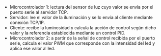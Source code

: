 - Microcontrolador 1: lectura del sensor de luz cuyo valor se envía por el puerto serie al servidor TCP.
- Servidor: lee el valor de la iluminación y se lo envía al cliente mediante conexión TCP/IP.
- Cliente: recibe la luminosidad y calcula la acción de control según dicho valor y la referencia establecida mediante un control PID.
- Microcontrolador 2: a partir de la señal de control recibida por el puerto serie, calcula el valor PWM que corresponde con la intensidad del led y aplica ese valor al led.

